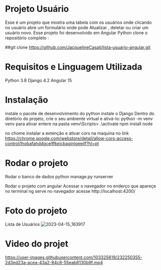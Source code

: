 # Projeto Usuário

Esse é um projeto que mostra uma tabela com os usuários onde clicando no usuário abre um formulário onde pode Atualizar , deletar ou criar um usuário novo.
Esse projeto foi desenvolvido em Angular Python
clone o repositório completo :
 
 ##git clone
https://github.com/JacquelineCasali/lista-usuario-angular.git
# Requisitos e Linguagem Utilizada

Python 3.8
Django 4.2
Angular 15

# Instalação

instale o pacote de desenvolvimento do python
instale o Django
Dentro do diretório do projeto, crie o seu ambiente virtual e ativá-lo:
python -m venv venv
para ativar entere na pasta venv\Scripts> .\activate
npm install
node

no chome instalar a extenção e ativar cors na maquina no link
https://chrome.google.com/webstore/detail/allow-cors-access-control/lhobafahddgcelffkeicbaginigeejlf?hl=pt

# Rodar o projeto

Rodar o banco de dados
python manage.py runserver

Rodar o projeto com angular
Acessar o navegador no enderço que apareçe no terminal
ng serve no navegador acesse
http://localhost:4200/

# Foto do projeto

Lista de Usuários
![2023-04-15_163917](https://user-images.githubusercontent.com/103325619/232250210-a6b0af2e-26de-4144-8fc6-f677b3ce90ec.png)
# Video do projet

https://user-images.githubusercontent.com/103325619/232250355-2d3ed23a-acea-43a2-84c8-55eab8130b9f.mp4


<br>

